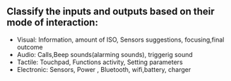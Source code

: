 ## Classify the inputs and outputs based on their mode of interaction:
- Visual: Information, amount of ISO, Sensors suggestions, focusing,final outcome
- Audio: Calls,Beep sounds(alarming sounds), triggerig sound
- Tactile: Touchpad, Functions activity, Setting parameters
- Electronic: Sensors, Power , Bluetooth, wifi,battery, charger 